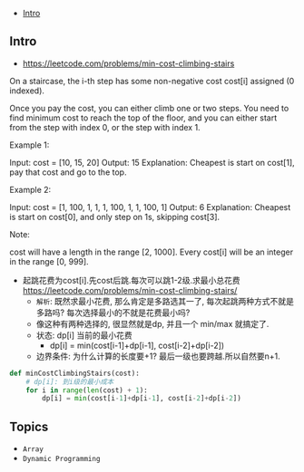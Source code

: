- [Intro](#intro)

## Intro

- https://leetcode.com/problems/min-cost-climbing-stairs


On a staircase, the i-th step has some non-negative cost cost[i] assigned (0 indexed).

Once you pay the cost, you can either climb one or two steps. You need to find minimum cost to reach the top of the floor, and you can either start from the step with index 0, or the step with index 1.

Example 1:

Input: cost = [10, 15, 20]
Output: 15
Explanation: Cheapest is start on cost[1], pay that cost and go to the top.

Example 2:

Input: cost = [1, 100, 1, 1, 1, 100, 1, 1, 100, 1]
Output: 6
Explanation: Cheapest is start on cost[0], and only step on 1s, skipping cost[3].

Note:

cost will have a length in the range [2, 1000].
Every cost[i] will be an integer in the range [0, 999].


- 起跳花费为cost[i].先cost后跳.每次可以跳1-2级.求最小总花费 https://leetcode.com/problems/min-cost-climbing-stairs/
  - `解析`: 既然求最小花费, 那么肯定是多路选其一了, 每次起跳两种方式不就是多路吗? 每次选择最小的不就是花费最小吗?
  - 像这种有两种选择的, 很显然就是dp, 并且一个 min/max 就搞定了.
  - 状态: dp[i] 当前的最小花费
    - dp[i] = min(cost[i-1]+dp[i-1], cost[i-2]+dp[i-2])
  - 边界条件: 为什么计算的长度要+1? 最后一级也要跨越.所以自然要n+1.



```py
def minCostClimbingStairs(cost):
    # dp[i]: 到i级的最小成本
    for i in range(len(cost) + 1):
        dp[i] = min(cost[i-1]+dp[i-1], cost[i-2]+dp[i-2])
```


## Topics

- `Array`
- `Dynamic Programming`



